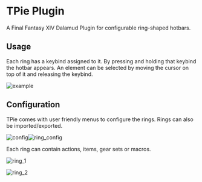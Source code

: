 # TPie Plugin

A Final Fantasy XIV Dalamud Plugin for configurable ring-shaped hotbars.



## Usage

Each ring has a keybind assigned to it. By pressing and holding that keybind the hotbar appears. An element can be selected by moving the cursor on top of it and releasing the keybind.

![example](https://github.com/Tischel/TPie/blob/develop/Images/example.gif)



## Configuration

TPie comes with user friendly menus to configure the rings. Rings can also be imported/exported.

![config](https://github.com/Tischel/TPie/blob/develop/Images/config.png)![ring_config](https://github.com/Tischel/TPie/blob/develop/Images/rings_config.png)



Each ring can contain actions, items, gear sets or macros.

![ring_1](https://github.com/Tischel/TPie/blob/develop/Images/ring_1.png)

![ring_2](https://github.com/Tischel/TPie/blob/develop/Images/ring_2.png)
